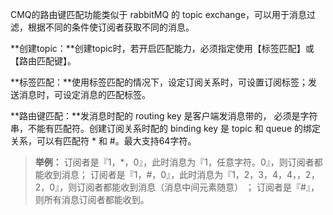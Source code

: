 CMQ的路由键匹配功能类似于 rabbitMQ 的 topic exchange，可以用于消息过滤，根据不同的条件使订阅者获取不同的消息。

**创建topic：**创建topic时，若开启匹配能力，必须指定使用【标签匹配】或【路由匹配键】。

**标签匹配：**使用标签匹配的情况下，设定订阅关系时，可设置订阅标签；发送消息时，可设定消息的匹配标签。

**路由键匹配：**发消息时配的 routing key 是客户端发消息带的， 必须是字符串，不能有匹配符。创建订阅关系时配的 binding key 是 topic 和 queue 的绑定关系，可以有匹配符 * 和 #。最大支持64字符。

> **举例：** 
订阅者是『1，*，0』，此时消息为『1，任意字符。0』，则订阅者都能收到消息； 
订阅者是『1，#，0』，此时消息为『1，2，3，4，4，，2，2，0』，则订阅者都能收到消息（消息中间元素随意） ；
订阅者是『#』，则所有消息订阅者都能收到。
